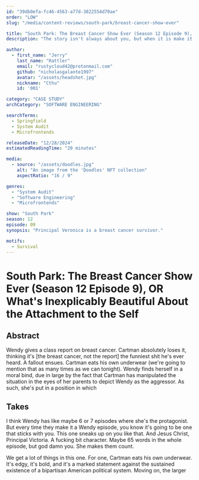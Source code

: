 ```yaml
---
id: "39db0efa-fc46-4563-a77d-3822554d70ae"
order: "LOW"
slug: "/media/content-reviews/south-park/breast-cancer-show-ever"

title: "South Park: The Breast Cancer Show Ever (Season 12 Episode 9), OR What's Inexplicably Beautiful About the Attachment to the Self?"
description: "The story isn't always about you, but when it is make it count."

author:
  - first_name: "Jerry"
    last_name: "Rattler"
    email: "rustycloud42@protonmail.com"
    github: "nicholasgalante1997"
    avatar: "/assets/headshot.jpg"
    nickname: "Cthu"
    id: '001'

category: "CASE STUDY"
archCategory: "SOFTWARE ENGINEERING"

searchTerms:
  - Springfield
  - System Audit
  - Microfrontends

releaseDate: "12/28/2024"
estimatedReadingTime: "20 minutes"

media:
  - source: "/assets/doodles.jpg"
    alt: "An image from the 'Doodles' NFT collection"
    aspectRatio: "16 / 9"

genres:
  - "System Audit"
  - "Software Engineering"
  - "Microfrontends"

show: "South Park"
season: 12
episode: 09
synopsis: "Principal Veronica is a breast cancer survivor."

motifs:
  - Survival
---
```


# South Park: The Breast Cancer Show Ever (Season 12 Episode 9), OR What's Inexplicably Beautiful About the Attachment to the Self

## Abstract

Wendy gives a class report on breast cancer. Cartman absolutely loses it, thinking it's [the breast cancer, not the report] the funniest shit he's ever heard. A fallout ensues. Cartman eats his own underwear (we're going to mention that as many times as we can tonight). Wendy finds herself in a moral bind, due in large by the fact that Cartman has manipulated the situation in the eyes of her parents to depict Wendy as the aggressor. As such, she's put in a position in which 

## Takes

I think Wendy has like maybe 6 or 7 episodes where she's the protagonist. But every time they make it a Wendy episode, you know it's going to be one that sticks with you. This one sneaks up on you like that. And Jesus Christ, Principal Victoria. A fucking bit character. Maybe 65 words in the whole episode, but god damn you. She makes them count.

We get a lot of things in this one. For one, Cartman eats his own underwear. It's edgy, it's bold, and it's a marked statement against the sustained existence of a bipartisan American political system. Moving on, the larger 
